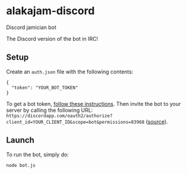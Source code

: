 # alakajam-discord

Discord jamician bot

The Discord version of the bot in IRC!

## Setup

Create an `auth.json` file with the following contents:

```
{
  "token": "YOUR_BOT_TOKEN"
}
```

To get a bot token, [follow these instructions](https://github.com/reactiflux/discord-irc/wiki/Creating-a-discord-bot-&-getting-a-token). Then invite the bot to your server by calling the following URL: `https://discordapp.com/oauth2/authorize?client_id=YOUR_CLIENT_ID&scope=bot&permissions=83968` ([source](https://discordapp.com/developers/docs/topics/oauth2#bots)).

## Launch

To run the bot, simply do:

```
node bot.js
```
